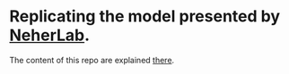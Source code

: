 # Replicating the model presented by [NeherLab](https://neherlab.org/covid19/).

The content of this repo are explained [there](https://emmanuel-r8.github.io/2020/03/25/2020-03-25-forecasting-covid-19.html).

